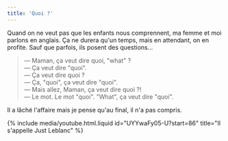 ```yaml
---
title: 'Quoi ?'
---
```


Quand on ne veut pas que les enfants nous comprennent, ma femme et moi parlons en anglais. Ça ne durera qu'un temps, mais en attendant, on en profite. Sauf que parfois, ils posent des questions…

<!-- more -->

> — Maman, ça veut dire quoi, "what" ?  
> — Ça veut dire "quoi".  
> — Ça veut dire quoi ?  
> — Ça, "quoi", ça veut dire "quoi".  
> — Mais allez, Maman, ça veut dire quoi ?!  
> — Le mot. Le mot "quoi". "What", ça veut dire "quoi".

Il a lâché l'affaire mais je pense qu'au final, il n'a pas compris.

{% include media/youtube.html.liquid id="UYYwaFy05-U?start=86" title="Il s'appelle Just Leblanc" %}
